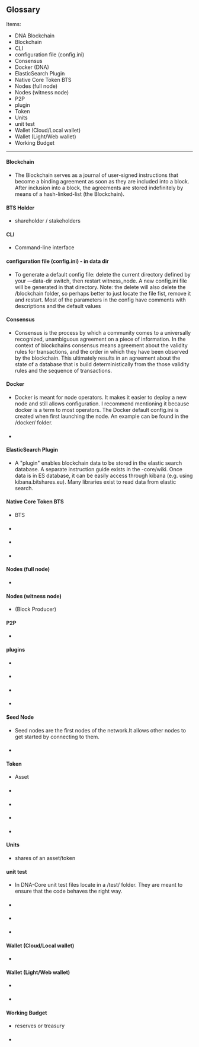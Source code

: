 ## Glossary

Items:
- DNA Blockchain
- Blockchain
- CLI
- configuration file (config.ini)
- Consensus
- Docker (DNA) 
- ElasticSearch Plugin
- Native Core Token BTS
- Nodes (full node)
- Nodes (witness node)
- P2P
- plugin
- Token
- Units
- unit test
- Wallet (Cloud/Local  wallet)
- Wallet (Light/Web wallet)
- Working Budget


************

#### Blockchain
-  	The Blockchain serves as a journal of user-signed instructions that become a binding agreement as soon as they are included into a block. After inclusion into a block, the agreements are stored indefinitely by means of a hash-linked-list (the Blockchain).
#### BTS Holder
- shareholder / stakeholders
#### CLI
- Command-line interface
#### configuration file (config.ini) - in data dir
- To generate a default config file: delete the current directory defined by your —data-dir switch, then restart witness_node. A new config.ini file will be generated in that directory. Note: the delete will also delete the /blockchain folder, so perhaps better to just locate the file fist, remove it and restart. Most of the parameters in the config have comments with descriptions and the default values
#### Consensus
- Consensus is the process by which a community comes to a universally recognized, unambiguous agreement on a piece of information. In the context of blockchains consensus means agreement about the validity rules for transactions, and the order in which they have been observed by the blockchain. This ultimately results in an agreement about the state of a database that is build deterministically from the those validity rules and the sequence of transactions.
#### Docker 
- Docker is meant for node operators. It makes it easier to deploy a new node and still allows configuration. I recommend mentioning it because docker is a term to most operators.  The Docker default config.ini is created when first launching the node. An example can be found in the /docker/ folder.
####
-
#### ElasticSearch Plugin
- A "plugin" enables blockchain data to be stored in the elastic search database. A separate instruction guide exists in the -core/wiki. Once data is in ES database, it can be easily access through kibana (e.g. using kibana.bitshares.eu). Many libraries exist to read data from elastic search.
#### Native Core Token BTS
- BTS
#### 
- 
#### 
- 
#### 
- 
#### Nodes (full node)
- 
#### Nodes (witness node)
- (Block Producer)
#### P2P
- 
#### plugins
- 
#### 
-
#### 
-
#### 
-
#### Seed Node
- Seed nodes are the first nodes of the network.It allows other nodes to get started by connecting to them.
#### 
-
#### Token
- Asset
#### 
- 
#### 
- 
#### 
- 
#### 
- 
#### Units
- shares of an asset/token
#### unit test
- In DNA-Core unit test files locate in a /test/ folder. They are meant to ensure that the code behaves the right way.
#### 
- 
#### 
- 
#### 
- 
#### Wallet (Cloud/Local wallet)
- 
#### Wallet (Light/Web wallet)
- 
#### 
- 
#### Working Budget
- reserves or treasury
#### 
- 

